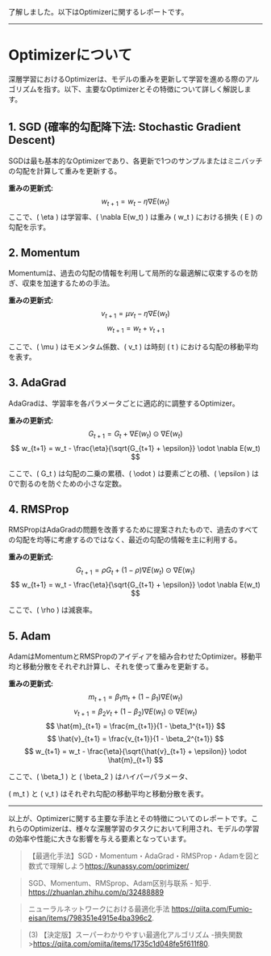 了解しました。以下はOptimizerに関するレポートです。

---

# Optimizerについて

深層学習におけるOptimizerは、モデルの重みを更新して学習を進める際のアルゴリズムを指す。以下、主要なOptimizerとその特徴について詳しく解説します。

## 1. SGD (確率的勾配降下法: Stochastic Gradient Descent)

SGDは最も基本的なOptimizerであり、各更新で1つのサンプルまたはミニバッチの勾配を計算して重みを更新する。

**重みの更新式:**
$$
w_{t+1} = w_t - \eta \nabla E(w_t)
$$
ここで、\( \eta \) は学習率、\( \nabla E(w_t) \) は重み \( w_t \) における損失 \( E \) の勾配を示す。

## 2. Momentum

Momentumは、過去の勾配の情報を利用して局所的な最適解に収束するのを防ぎ、収束を加速するための手法。

**重みの更新式:**
$$
v_{t+1} = \mu v_t - \eta \nabla E(w_t)
$$
$$
w_{t+1} = w_t + v_{t+1}
$$

ここで、\( \mu \) はモメンタム係数、\( v_t \) は時刻 \( t \) における勾配の移動平均を表す。

## 3. AdaGrad

AdaGradは、学習率を各パラメータごとに適応的に調整するOptimizer。

**重みの更新式:**
$$
G_{t+1} = G_t + \nabla E(w_t) \odot \nabla E(w_t)
$$
$$
w_{t+1} = w_t - \frac{\eta}{\sqrt{G_{t+1} + \epsilon}} \odot \nabla E(w_t)
$$

ここで、\( G_t \) は勾配の二乗の累積、\( \odot \) は要素ごとの積、\( \epsilon \) は0で割るのを防ぐための小さな定数。

## 4. RMSProp

RMSPropはAdaGradの問題を改善するために提案されたもので、過去のすべての勾配を均等に考慮するのではなく、最近の勾配の情報を主に利用する。

**重みの更新式:**
$$
G_{t+1} = \rho G_t + (1 - \rho) \nabla E(w_t) \odot \nabla E(w_t)
$$
$$
w_{t+1} = w_t - \frac{\eta}{\sqrt{G_{t+1} + \epsilon}} \odot \nabla E(w_t)
$$

ここで、\( \rho \) は減衰率。

## 5. Adam

AdamはMomentumとRMSPropのアイディアを組み合わせたOptimizer。移動平均と移動分散をそれぞれ計算し、それを使って重みを更新する。

**重みの更新式:**
$$
m_{t+1} = \beta_1 m_t + (1 - \beta_1) \nabla E(w_t)
$$
$$
v_{t+1} = \beta_2 v_t + (1 - \beta_2) \nabla E(w_t) \odot \nabla E(w_t)
$$
$$
\hat{m}_{t+1} = \frac{m_{t+1}}{1 - \beta_1^{t+1}}
$$
$$
\hat{v}_{t+1} = \frac{v_{t+1}}{1 - \beta_2^{t+1}}
$$
$$
w_{t+1} = w_t - \frac{\eta}{\sqrt{\hat{v}_{t+1} + \epsilon}} \odot \hat{m}_{t+1}
$$

ここで、\( \beta_1 \) と \( \beta_2 \) はハイパーパラメータ、

\( m_t \) と \( v_t \) はそれぞれ勾配の移動平均と移動分散を表す。

---

以上が、Optimizerに関する主要な手法とその特徴についてのレポートです。これらのOptimizerは、様々な深層学習のタスクにおいて利用され、モデルの学習の効率や性能に大きな影響を与える要素となっています。


>【最適化手法】SGD・Momentum・AdaGrad・RMSProp・Adamを図と数式で理解しよう<https://kunassy.com/oprimizer/>

> SGD、Momentum、RMSprop、Adam区别与联系 - 知乎. <https://zhuanlan.zhihu.com/p/32488889>

> ニューラルネットワークにおける最適化手法 <https://qiita.com/Fumio-eisan/items/798351e4915e4ba396c2>.

>(3) 【決定版】スーパーわかりやすい最適化アルゴリズム -損失関数><https://qiita.com/omiita/items/1735c1d048fe5f611f80>.

